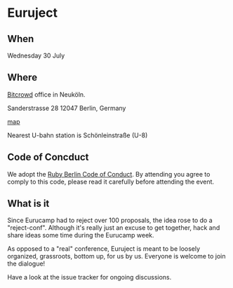 # Euruject

## When

Wednesday 30 July

## Where

[Bitcrowd](http://bitcrowd.net/) office in Neuköln.

Sanderstrasse 28
12047 Berlin, Germany

[map](https://www.google.com/maps/place/Sanderstra%C3%9Fe+28/@52.49252,13.42388,17z/data=!3m1!4b1!4m2!3m1!1s0x47a84fb5f8582b01:0xb2381828bd8f3a12)

Nearest U-bahn station is Schönleinstraße (U-8)

## Code of Concduct

We adopt the [Ruby Berlin Code of Conduct](http://rubyberlin.github.io/code-of-conduct/). By attending you agree to comply to this code, please read it carefully before attending the event.

## What is it

Since Eurucamp had to reject over 100 proposals, the idea rose to do a "reject-conf". Although it's really just an excuse to get together, hack and share ideas some time during the Eurucamp week.

As opposed to a "real" conference, Euruject is meant to be loosely organized, grassroots, bottom up, for us by us. Everyone is welcome to join the dialogue!

Have a look at the issue tracker for ongoing discussions.
